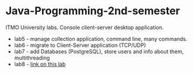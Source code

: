 # Java-Programming-2nd-semester
ITMO University labs. Console client-server desktop application.
* lab5 - manage collection application, command line, many commands.
* lab6 - migrate to Client-Server application (TCP/UDP)
* lab7 - add Databases (PostgreSQL), store users and info about them, multithreading
* lab8 - [link on this lab](https://github.com/wizarsi/Swing-GUI-desktop-application)
